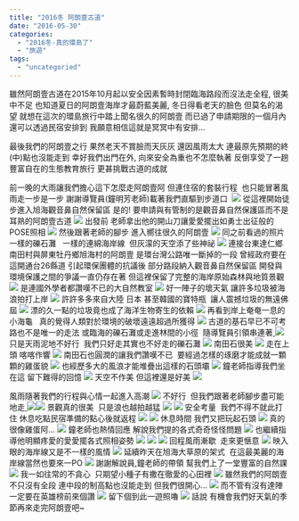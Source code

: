 ```yaml
---
title: "2016冬 阿朗壹古道"
date: "2016-05-30"
categories: 
  - "2016冬-真的環島了"
  - "旅遊"
tags: 
  - "uncategoried"
---
```


雖然阿朗壹古道在2015年10月起以安全因素暫時封閉臨海路段而沒法走全程, 很美中不足 也知道夏日的阿朗壹海岸才最蔚藍美麗, 冬日得看老天的臉色 但莫名的渴望 就想在這次的環島旅行中踏上聞名很久的阿朗壹 而已過了申請期限的一個月內還可以透過民宿安排到 我願意相信這就是冥冥中有安排...

最後我們的阿朗壹之行 果然老天不賞臉而天灰灰 還因風雨太大 連最原先預期的終(中)點也沒能走到 幸好我們出門在外, 向來安全為重也不怎麼執著 反倒享受了一趟豐富自在的生態教育旅行 更甚挑戰古道的成就

前一晚的大雨讓我們擔心這下怎麼走阿朗壹阿 但連住宿的套裝行程  也只能冒著風雨走一步是一步 謝謝導覽員(鐘明芳老師)載著我們直驅到步道口  ![](images/24979732512_6872096d06.jpg) 從這裡開始徒步進入旭海觀音鼻自然保留區 是的! 要申請與有管制的是觀音鼻自然保護區而不是耳熟的阿朗壹古道 [![](images/24802273300_a7ce0c0aa1.jpg)](http://flickr.com/photos/33703965@N00/24802273300) 出發前 老師拿出他的開山刀讓愛愛擺出如勇士出征般的POSE照相 [![](images/25004610181_cd2e23e1f8.jpg)](http://flickr.com/photos/33703965@N00/25004610181) 然後跟著老師的腳步 進入嚮往很久的阿朗壹 [![](images/25071578416_054d5047c0.jpg)](http://flickr.com/photos/33703965@N00/25071578416) 同之前看過的照片 一樣的礫石灘   一樣的連綿海岸線  但灰濛的天空添了些神祕 [![](images/24979731472_082bc22a6b.jpg)](http://flickr.com/photos/33703965@N00/24979731472) 連接台東達仁鄉南田村與屏東牡丹鄉旭海村的阿朗壹 是環台灣公路唯一斷掉的一段 曾經政府要在這開通台26縣道 引起環保團體的抗議後 部分路段納入觀音鼻自然保留區 開發與環境保護之間的爭議一直仍存在著 但這裡保留了完整的海岸原始森林與地質景觀 [![](images/24979731252_f17b9d79d8.jpg)](http://flickr.com/photos/33703965@N00/24979731252) 是連國外學者都讚嘆不已的大自然教室 [![](images/24802300610_acac58e486.jpg)](http://flickr.com/photos/33703965@N00/24802300610) 好一陣子的壞天氣 讓許多垃圾被海浪拍打上岸 [![](images/25071550556_136ea5b9fe.jpg)](http://flickr.com/photos/33703965@N00/25071550556) 許許多多來自大陸 日本 甚至韓國的寶特瓶  讓人震撼垃圾的無遠佛屆 [![](images/24730242589_96506c8383.jpg)](http://flickr.com/photos/33703965@N00/24730242589) [](http://flickr.com/photos/33703965@N00/25071550556)漂的久一點的垃圾竟也成了海洋生物寄生的依賴 [![](images/24467169464_29c8de5465.jpg)](http://flickr.com/photos/33703965@N00/24467169464) 再看到岸上奄奄一息的小海龜   真的覺得人類對於環境的破壞遠遠超過所獲得 [![](images/25004607751_a5e5aa084b.jpg)](http://flickr.com/photos/33703965@N00/25004607751) 古道的基石早已不可考  路也不是唯一的走法 或臨海的礫石灘或走進林間的小徑  隨導覽員引領串連著[ ![](images/24467217454_741309fb22.jpg)](http://flickr.com/photos/33703965@N00/24467217454)只是天雨泥地不好行  我們只好走其實也不好走的礫石灘 [![](images/25071576746_5332e932bf.jpg)](http://flickr.com/photos/33703965@N00/25071576746) 南田石很美 [![](images/25071576976_ec615df3d4.jpg)](http://flickr.com/photos/33703965@N00/25071576976) 走在上頭 喀喀作響 ![](images/24802299950_5aacef59f4.jpg) 南田石也圓潤的讓我們讚嘆不已  要經過怎樣的琢磨才能成就一顆顆的雞蛋貌 [![](images/24979730232_e985606e5b.jpg)](http://flickr.com/photos/33703965@N00/24979730232) 也經歷多大的風浪才能堆疊出這樣的石頭壩 [![](images/24467189814_aeae750335.jpg)](http://flickr.com/photos/33703965@N00/24467189814) 鐘老師指導我們坐在這 留下難得的回憶 [![](images/24467189894_1a4f478214.jpg)](http://flickr.com/photos/33703965@N00/24467189894) 天空不作美 但這裡還是好美 [![](images/24467191944_f54b722c3c.jpg)](http://flickr.com/photos/33703965@N00/24467191944)

風雨隨著我們的行程與心情一起進入高潮 [![](images/24467216134_78becf7a30.jpg)](http://flickr.com/photos/33703965@N00/24467216134) 不好行  但我們跟著老師腳步盡可能地走[ ![](images/24730215619_8b3d355262.jpg)](http://flickr.com/photos/33703965@N00/24730215619)[![](images/24471039623_202d10cace.jpg)](http://flickr.com/photos/33703965@N00/24471039623) 景觀真的很美  只是浪也越拍越猛 [![](images/25071551046_8328971b69.jpg)](http://flickr.com/photos/33703965@N00/25071551046) [![](images/24467191994_c12999e0c5.jpg)](http://flickr.com/photos/33703965@N00/24467191994) 安全考量  我們不得不就此打住 休息吃點民宿準備的點心後就返程 [![](images/24471040483_48f15fbea6.jpg)](http://flickr.com/photos/33703965@N00/24471040483) [![](images/25004606431_9247f7eeba.jpg)](http://flickr.com/photos/33703965@N00/25004606431) 休息時間 我們又把玩起石頭 [![](images/24471038483_e13671f0b7.jpg)](http://flickr.com/photos/33703965@N00/24471038483) 真的很像雞蛋阿... [![](images/25071552236_122dc84261.jpg)](http://flickr.com/photos/33703965@N00/25071552236) 鐘老師也熱情回應 解說我們提的各式奇奇怪怪問題 ![](images/24467214824_d8178030b5.jpg) 也繼續指導他明顯疼愛的愛愛擺各式照相姿勢 [![](images/24471038973_590b2c856f.jpg)](http://flickr.com/photos/33703965@N00/24471038973) [![](images/24730239179_389b3801c0.jpg)](http://flickr.com/photos/33703965@N00/24730239179) [![](images/24730238779_abf2a28be2.jpg)](http://flickr.com/photos/33703965@N00/24730238779) 回程風雨漸歇  走來更愜意 [![](images/24802273810_5f206761d3.jpg)](http://flickr.com/photos/33703965@N00/24802273810) 映入眼的海岸線又是不一樣的風情 [![](images/24730238279_39c1d1b5d5.jpg)](http://flickr.com/photos/33703965@N00/24730238279) 延續昨天在旭海大草原的架式  在這最美麗的海岸線當然也要來一PO ![](images/25097884415_8de36a0572.jpg) 謝謝解說員,鐘老師的帶領 幫我們上了一堂豐富的自然課 ![](images/24471037463_a721a6a1c3.jpg) 我一如往常的不貪心  只期望小種子有撒在徹愛的心田裡 [![](images/25004604071_6dd4156abd.jpg)](http://flickr.com/photos/33703965@N00/25004604071) 雖然我們的阿朗壹不只沒有全段 連中段的制高點也沒能走到 但我們很開心... [![](images/24730237289_93bc76e3d4.jpg)](http://flickr.com/photos/33703965@N00/24730237289) 而不管有沒有達陣 一定要在英雄榜前來個讚 [![](images/24467212184_f8365ca1a0.jpg)](http://flickr.com/photos/33703965@N00/24467212184) 留下個到此一遊照嚕 [![](images/25097904795_b1cd2e6635.jpg)](http://flickr.com/photos/33703965@N00/25097904795) 話說 有機會我們好天氣的季節再來走完阿朗壹吧~
